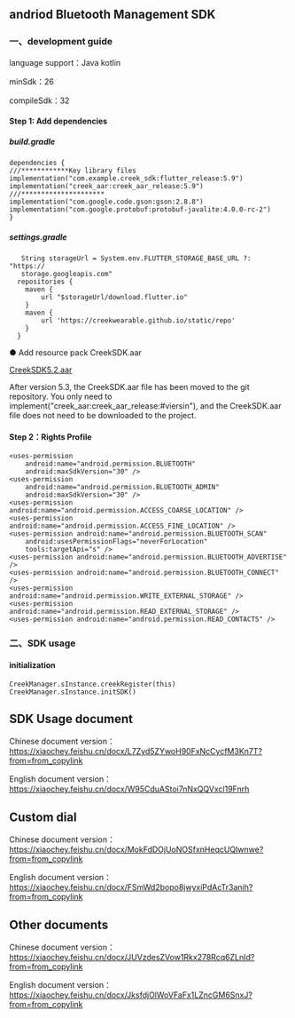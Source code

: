 ## andriod Bluetooth Management SDK

### 一、development guide
  
 language support：Java kotlin
  
 minSdk：26
  
 compileSdk：32
    

#### Step 1: Add dependencies

##### build.gradle
    
    dependencies {
    ///************Key library files
    implementation("com.example.creek_sdk:flutter_release:5.9")
    implementation("creek_aar:creek_aar_release:5.9")
    ///*********************
    implementation("com.google.code.gson:gson:2.8.8")
    implementation("com.google.protobuf:protobuf-javalite:4.0.0-rc-2")
    }
##### settings.gradle

       String storageUrl = System.env.FLUTTER_STORAGE_BASE_URL ?: "https://
       storage.googleapis.com"
      repositories {
        maven {
            url "$storageUrl/download.flutter.io"
        }
        maven {
            url 'https://creekwearable.github.io/static/repo'
        }
      }

● Add resource pack CreekSDK.aar

   [CreekSDK5.2.aar](https://creekwearable.github.io/static/andriodSDKVersion/5.2/CreekSDK5.2.aar)
   
After version 5.3, the CreekSDK.aar file has been moved to the git repository. You only need to implement("creek_aar:creek_aar_release:#viersin"), and the CreekSDK.aar file does not need to be downloaded to the project.

   


#### Step 2：Rights Profile

    <uses-permission
        android:name="android.permission.BLUETOOTH"
        android:maxSdkVersion="30" />
    <uses-permission
        android:name="android.permission.BLUETOOTH_ADMIN"
        android:maxSdkVersion="30" />
    <uses-permission android:name="android.permission.ACCESS_COARSE_LOCATION" />
    <uses-permission android:name="android.permission.ACCESS_FINE_LOCATION" />
    <uses-permission android:name="android.permission.BLUETOOTH_SCAN"
        android:usesPermissionFlags="neverForLocation"
        tools:targetApi="s" />
    <uses-permission android:name="android.permission.BLUETOOTH_ADVERTISE" />
    <uses-permission android:name="android.permission.BLUETOOTH_CONNECT" />
    <uses-permission android:name="android.permission.WRITE_EXTERNAL_STORAGE" />
    <uses-permission android:name="android.permission.READ_EXTERNAL_STORAGE" />
    <uses-permission android:name="android.permission.READ_CONTACTS" />


### 二、SDK usage

#### initialization
    CreekManager.sInstance.creekRegister(this)
    CreekManager.sInstance.initSDK()


## SDK Usage document
Chinese document version：<https://xiaochey.feishu.cn/docx/L7Zyd5ZYwoH90FxNcCycfM3Kn7T?from=from_copylink> 
     
English document version：<https://xiaochey.feishu.cn/docx/W95CduAStoi7nNxQQVxcl19Fnrh>            
                            
                            
## Custom dial

Chinese document version：<https://xiaochey.feishu.cn/docx/MokFdDOjUoNOSfxnHeqcUQIwnwe?from=from_copylink>

English document version：<https://xiaochey.feishu.cn/docx/FSmWd2bopo8jwyxiPdAcTr3anih?from=from_copylink>                      
                            

## Other documents

Chinese document version：<https://xiaochey.feishu.cn/docx/JUVzdesZVow1Rkx278Rcq6ZLnId?from=from_copylink>

English document version：<https://xiaochey.feishu.cn/docx/JksfdjOlWoVFaFx1LZncGM6SnxJ?from=from_copylink>                           
                            
                            
                            